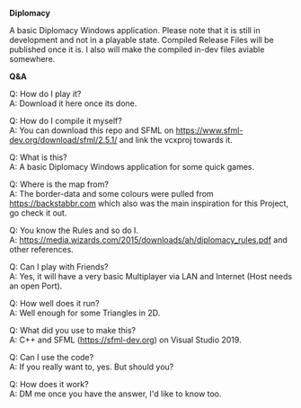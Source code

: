 **Diplomacy**

A basic Diplomacy Windows application.
Please note that it is still in development and not in a playable state.
Compiled Release Files will be published once it is.
I also will make the compiled in-dev files aviable somewhere.

**Q&A**

Q: How do I play it?     
A: Download it here once its done.

Q: How do I compile it myself?     
A: You can download this repo and SFML on https://www.sfml-dev.org/download/sfml/2.5.1/ and link the vcxproj towards it.

Q: What is this?     
A: A basic Diplomacy Windows application for some quick games.

Q: Where is the map from?     
A: The border-data and some colours were pulled from https://backstabbr.com which also was the main inspiration for this Project, go check it out.

Q: You know the Rules and so do I.     
A: https://media.wizards.com/2015/downloads/ah/diplomacy_rules.pdf and other references.

Q: Can I play with Friends?     
A: Yes, it will have a very basic Multiplayer via LAN and Internet (Host needs an open Port).

Q: How well does it run?     
A: Well enough for some Triangles in 2D.

Q: What did you use to make this?     
A: C++ and SFML (https://sfml-dev.org) on Visual Studio 2019.

Q: Can I use the code?     
A: If you really want to, yes. But should you?

Q: How does it work?     
A: DM me once you have the answer, I'd like to know too.
